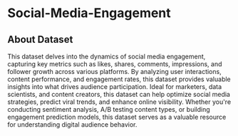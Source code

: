 # Social-Media-Engagement

## About Dataset 
This dataset delves into the dynamics of social media engagement, capturing key metrics such 
as likes, shares, comments, impressions, and follower growth across various platforms. By 
analyzing user interactions, content performance, and engagement rates, this dataset provides 
valuable insights into what drives audience participation. Ideal for marketers, data scientists, and 
content creators, this dataset can help optimize social media strategies, predict viral trends, and 
enhance online visibility. Whether you're conducting sentiment analysis, A/B testing content 
types, or building engagement prediction models, this dataset serves as a valuable resource for 
understanding digital audience behavior. 



